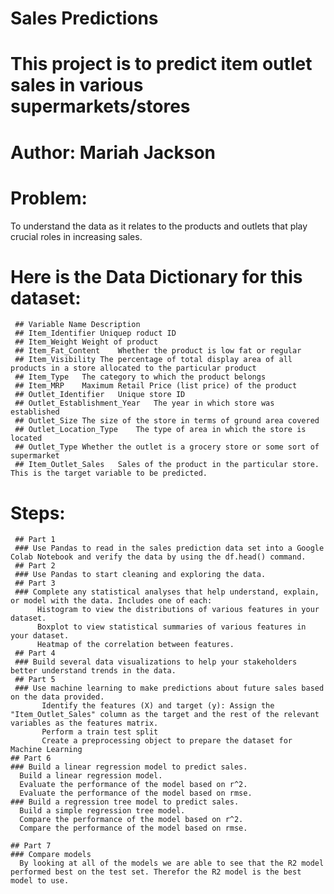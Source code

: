 # Sales Predictions
# This project is to predict item outlet sales in various supermarkets/stores
# Author: Mariah Jackson
# Problem: 
 To understand the data as it relates to the products and outlets that play crucial roles in increasing sales.

# Here is the Data Dictionary for this dataset:

     ## Variable Name Description
     ## Item_Identifier Uniquep roduct ID
     ## Item_Weight	Weight of product
     ## Item_Fat_Content	Whether the product is low fat or regular
     ## Item_Visibility	The percentage of total display area of all products in a store allocated to the particular product
     ## Item_Type	The category to which the product belongs
     ## Item_MRP	Maximum Retail Price (list price) of the product
     ## Outlet_Identifier	Unique store ID
     ## Outlet_Establishment_Year	The year in which store was established
     ## Outlet_Size	The size of the store in terms of ground area covered
     ## Outlet_Location_Type	The type of area in which the store is located
     ## Outlet_Type	Whether the outlet is a grocery store or some sort of supermarket
     ## Item_Outlet_Sales	Sales of the product in the particular store. This is the target variable to be predicted.
   
   # Steps: 
     ## Part 1
     ### Use Pandas to read in the sales prediction data set into a Google Colab Notebook and verify the data by using the df.head() command.
     ## Part 2
     ### Use Pandas to start cleaning and exploring the data.
     ## Part 3
     ### Complete any statistical analyses that help understand, explain, or model with the data. Includes one of each:
          Histogram to view the distributions of various features in your dataset.
          Boxplot to view statistical summaries of various features in your dataset.
          Heatmap of the correlation between features.
     ## Part 4
     ### Build several data visualizations to help your stakeholders better understand trends in the data.
     ## Part 5
     ### Use machine learning to make predictions about future sales based on the data provided.
           Identify the features (X) and target (y): Assign the "Item_Outlet_Sales" column as the target and the rest of the relevant variables as the features matrix. 
           Perform a train test split 
           Create a preprocessing object to prepare the dataset for Machine Learning
    ## Part 6
    ### Build a linear regression model to predict sales.
      Build a linear regression model.
      Evaluate the performance of the model based on r^2.
      Evaluate the performance of the model based on rmse.
    ### Build a regression tree model to predict sales.
      Build a simple regression tree model.
      Compare the performance of the model based on r^2.
      Compare the performance of the model based on rmse.
   
    ## Part 7
    ### Compare models
      By looking at all of the models we are able to see that the R2 model performed best on the test set. Therefor the R2 model is the best model to use.
      
   
      
      
        

